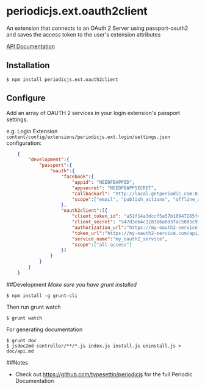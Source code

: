 # periodicjs.ext.oauth2client
An extension that connects to an OAuth 2 Server using passport-oauth2 and saves the access token to the user's extension attributes

 [API Documentation](https://github.com/typesettin/periodicjs.ext.oauth2client/blob/master/doc/api.md)

## Installation

```
$ npm install periodicjs.ext.oauth2client
```


## Configure

Add an array of OAUTH 2 services in your login extension's passport settings.

e.g. Login Extension `content/config/extensions/periodicjs.ext.login/settings.json` configuration:
```json
	{
		"development":{
			"passport":{
				"oauth":{
					"facebook":{
						"appid": "NEEDFBAPPID",
						"appsecret": "NEEDFBAPPSECRET",
						"callbackurl": "http://local.getperiodic.com:8786/auth/facebook/callback",
						"scope":["email", "publish_actions", "offline_access", "user_status", "user_likes", "user_checkins", "user_about_me", "read_stream"]
					},
					"oauth2client":[{
						"client_token_id": "a51f14a3dccf5a57b10947265f4bff14",
						"client_secret": "547d3e64c1183b6a0d3fac5005c97f67",
						"authorization_url":"https://my-oauth2-service.com/api/oauth2/authorize",
						"token_url":"https://my-oauth2-service.com/api/oauth2/token",
						"service_name":"my_oauth2_service",
						"scope":["all-access"]
					}]
				}
			}
		}
	}
```


##Development
*Make sure you have grunt installed*
```
$ npm install -g grunt-cli
```

Then run grunt watch
```
$ grunt watch
```
For generating documentation
```
$ grunt doc
$ jsdoc2md controller/**/*.js index.js install.js uninstall.js > doc/api.md
```
##Notes
* Check out https://github.com/typesettin/periodicjs for the full Periodic Documentation